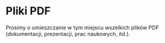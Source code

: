 # Pliki PDF
Prosimy o umieszczanie w tym miejscu wszelkich plików PDF (dokumentacji, prezentacji, prac naukowych, itd.).
